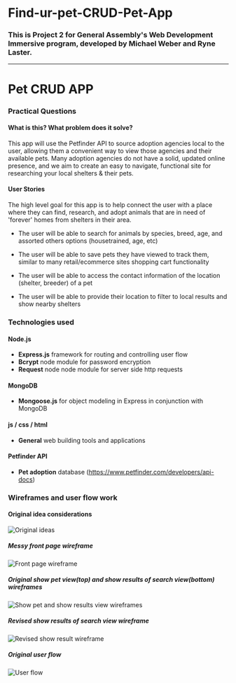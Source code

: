 # Find-ur-pet-CRUD-Pet-App
### This is Project 2 for General Assembly's Web Development Immersive program, developed by Michael Weber and Ryne Laster.


***


# Pet CRUD APP
### Practical Questions
#### __What is this? What problem does it solve?__
This app will use the Petfinder API to source adoption agencies local to the user, allowing them a convenient way to view those agencies and their available pets. Many adoption agencies do not have a solid, updated online presence, and we aim to create an easy to navigate, functional site for researching your local shelters & their pets.


#### __User Stories__
The high level goal for this app is to help connect the user with a place where they can find, research, and adopt animals that are in need of 'forever' homes from shelters in their area.


- The user will be able to search for animals by species, breed, age, and assorted others options (housetrained, age, etc)


- The user will be able to save pets they have viewed to track them, similar to many retail/ecommerce sites shopping cart functionality


- The user will be able to access the contact information of the location (shelter, breeder) of a pet


- The user will be able to provide their location to filter to local results and show nearby shelters


### Technologies used
#### __Node.js__
- **Express.js** framework for routing and controlling user flow
- **Bcrypt** node module for password encryption
- **Request** node node module for server side http requests

#### __MongoDB__
- **Mongoose.js** for object modeling in Express in conjunction with MongoDB

#### __js / css / html__
- **General** web building tools and applications

#### __Petfinder API__
- **Pet adoption** database (https://www.petfinder.com/developers/api-docs)


### Wireframes and user flow work
#### __Original idea considerations__
![Original ideas](https://raw.githubusercontent.com/rynelaster/Project-2-CRUD-Pet-App/master/public/img/IMG_3739.JPG)


##### __Messy front page wireframe__
![Front page wireframe](https://raw.githubusercontent.com/rynelaster/Project-2-CRUD-Pet-App/master/public/img/IMG_3740.JPG)


##### __Original show pet view(top) and show results of search view(bottom) wireframes__
![Show pet and show results view wireframes](https://raw.githubusercontent.com/rynelaster/Project-2-CRUD-Pet-App/master/public/img/IMG_3741.JPG)


##### __Revised show results of search view wireframe__
![Revised show result wireframe](https://raw.githubusercontent.com/rynelaster/Project-2-CRUD-Pet-App/master/public/img/IMG_3742.JPG)


##### __Original user flow__
![User flow](https://raw.githubusercontent.com/rynelaster/Project-2-CRUD-Pet-App/master/public/img/IMG_3744.JPG)